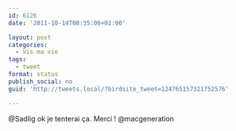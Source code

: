 ```yaml
---
id: 6126
date: '2011-10-14T08:35:06+02:00'

layout: post
categories:
  - Vis ma vie
tags:
  - tweet
format: status
publish_social: no
guid: 'http://tweets.local/?birdsite_tweet=124765157321752576'

---
```


@Sadlig ok je tenterai ça. Merci ! @macgeneration